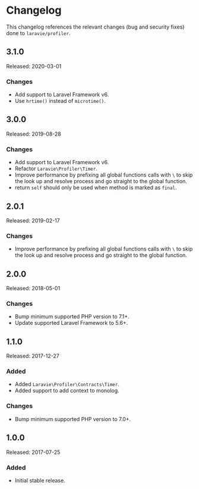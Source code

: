# Changelog

This changelog references the relevant changes (bug and security fixes) done to `laravie/profiler`.

## 3.1.0

Released: 2020-03-01

### Changes

* Add support to Laravel Framework v6.
* Use `hrtime()` instead of `microtime()`.

## 3.0.0

Released: 2019-08-28

### Changes

* Add support to Laravel Framework v6.
* Refactor `Laravie\Profiler\Timer`.
* Improve performance by prefixing all global functions calls with `\` to skip the look up and resolve process and go straight to the global function.
* return `self` should only be used when method is marked as `final`.

## 2.0.1

Released: 2019-02-17

### Changes

* Improve performance by prefixing all global functions calls with `\` to skip the look up and resolve process and go straight to the global function.

## 2.0.0

Released: 2018-05-01

### Changes

* Bump minimum supported PHP version to 7.1+.
* Update supported Laravel Framework to 5.6+.

## 1.1.0

Released: 2017-12-27

### Added

* Added `Laravie\Profiler\Contracts\Timer`.
* Added support to add context to monolog.

### Changes

* Bump minimum supported PHP version to 7.0+.

## 1.0.0

Released: 2017-07-25

### Added

* Initial stable release.
